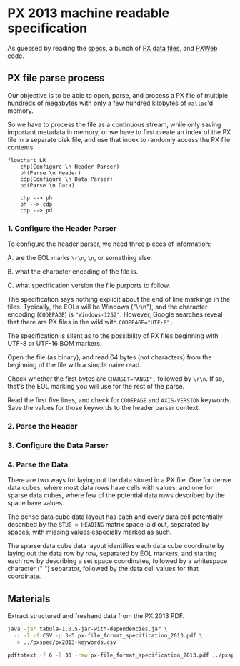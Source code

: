 # PX 2013 machine readable specification

As guessed by reading 
the [specs](https://www.scb.se/globalassets/vara-tjanster/px-programmen/px-file_format_specification_2013.pdf),
a bunch of [PX data files](https://github.com/search?q=AXIS-VERSION+KEYS+extension%3Apx&type=Code),
and [PXWeb code](https://github.com/statisticssweden/PCAxis.Core/blob/master/PCAxis.Core/Parsers/PXFileParser.vb).

## PX file parse process

Our objective is to be able to open, parse, and process a PX file of multiple hundreds of megabytes with only a few hundred kilobytes of `malloc`'d memory.

So we have to process the file as a continuous stream, while only saving important metadata in memory, or we have to first create an index of the PX file in a separate disk file, and use that index to randomly access the PX file contents.

```mermaid
flowchart LR
    chp(Configure \n Header Parser)
    ph(Parse \n Header)
    cdp(Configure \n Data Parser)
    pd(Parse \n Data)

    chp --> ph
    ph --> cdp
    cdp --> pd
```

### 1. Configure the Header Parser

To configure the header parser, we need three pieces of information:

A. are the EOL marks `\r\n`, `\n`, or something else.

B. what the character encoding of the file is.

C. what specification version the file purports to follow.

The specification says nothing explicit about the end of line markings in the files.
Typically, the EOLs will be Windows ("\r\n"), and the character encoding (`CODEPAGE`) is `"Windows-1252"`. 
However, Google searches reveal that there are PX files in the wild with `CODEPAGE="UTF-8";`.

The specification is silent as to the possibility of PX files beginning with UTF-8 or UTF-16 BOM markers.

Open the file (as binary), and read 64 bytes (not characters) from the beginning of the file with a simple naive read.

Check whether the first bytes are `CHARSET="ANSI";` followed by `\r\n`. If so, that's the EOL marking you will use for the rest of the parse.

Read the first five lines, and check for `CODEPAGE` and `AXIS-VERSION` keywords. Save the values for those keywords to the header parser context.

### 2. Parse the Header

### 3. Configure the Data Parser

### 4. Parse the Data

There are two ways for laying out the data stored in a PX file. One for dense data cubes, where most data rows have cells with values, and one for sparse data cubes, where few of the potential data rows described by the space have values.

The dense data cube data layout has each and every data cell potentially described by the `STUB × HEADING` matrix space laid out, separated by spaces, with missing values especially marked as such.

The sparse data cube data layout identifies each data cube coordinate by laying out the data row by row, separated by EOL markers, and starting each row by describing a set space coordinates, followed by a whitespace character (" ") separator, followed by the data cell values for that coordinate. 

## Materials

Extract structured and freehand data from the PX 2013 PDF. 

```bash
java -jar tabula-1.0.5-jar-with-dependencies.jar \
  -i -l -f CSV -p 3-5 px-file_format_specification_2013.pdf \
   > ../pxspec/px2013-keywords.csv

pdftotext -f 6 -l 30 -raw px-file_format_specification_2013.pdf ../pxspec/px2013-details.txt
```
